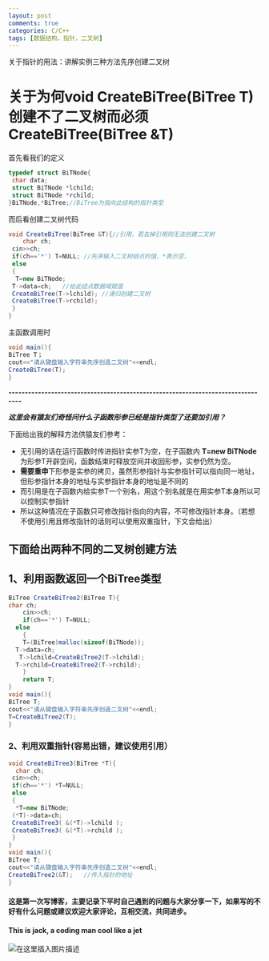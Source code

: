 ```yaml
---
layout: post
comments: true
categories: C/C++
tags: [数据结构，指针，二叉树]
---
```

关于指针的用法：讲解实例三种方法先序创建二叉树

# 关于为何void CreateBiTree(BiTree T)创建不了二叉树而必须CreateBiTree(BiTree &T)

首先看我们的定义

```cpp
typedef struct BiTNode{
 char data;
 struct BiTNode *lchild;
 struct BiTNode *rchild;
}BiTNode,*BiTree;//BiTree为指向此结构的指针类型
```
而后看创建二叉树代码

```csharp
void CreateBiTree(BiTree &T){//引用，若去掉引用则无法创建二叉树
    char ch;
 cin>>ch;
 if(ch=='*') T=NULL; //先序输入二叉树结点的值，*表示空，
 else
 {
  T=new BiTNode;
 T->data=ch;   //给此结点数据域赋值
 CreateBiTree(T->lchild); //递归创建二叉树
 CreateBiTree(T->rchild);
 }
}
```
主函数调用时

```csharp
void main(){
BiTree T；
cout<<"请从键盘输入字符串先序创造二叉树"<<endl;
CreateBiTree(T);
}
```
**--------------------------------------------------------------------------------**

***这里会有猿友们奇怪问什么子函数形参已经是指针类型了还要加引用？***

下面给出我的解释方法供猿友们参考：

 - 无引用的话在运行函数时传进指针实参T为空，在子函数内  **T=new BiTNode** 为形参T开辟空间，函数结束时释放空间并收回形参，实参仍然为空。
 - **需要重申**下形参是实参的拷贝，虽然形参指针与实参指针可以指向同一地址，但形参指针本身的地址与实参指针本身的地址是不同的
 - 而引用是在子函数内给实参T一个别名，用这个别名就是在用实参T本身所以可以控制实参指针
 - 所以这种情况在子函数只可修改指针指向的内容，不可修改指针本身。（若想不使用引用且修改指针的话则可以使用双重指针，下文会给出）
  



## 下面给出两种不同的二叉树创建方法
##  1、利用函数返回一个BiTree类型

```csharp
BiTree CreateBiTree2(BiTree T){
char ch;
    cin>>ch;
    if(ch=='*') T=NULL;
  else
    {
    T=(BiTree)malloc(sizeof(BiTNode));
  T->data=ch;
   T->lchild=CreateBiTree2(T->lchild);
  T->rchild=CreateBiTree2(T->rchild);
    }
    return T;
}
void main(){
BiTree T;
cout<<"请从键盘输入字符串先序创造二叉树"<<endl;
T=CreateBiTree2(T);   
}

```
### 2、利用双重指针(容易出错，建议使用引用）

```csharp
void CreateBiTree3(BiTree *T){
  char ch;
 cin>>ch;
 if(ch=='*') *T=NULL;
 else
 {
  *T=new BiTNode;
 (*T)->data=ch;
 CreateBiTree3( &(*T)->lchild );
 CreateBiTree3( &(*T)->rchild );
 }
}
void main(){
BiTree T;
cout<<"请从键盘输入字符串先序创造二叉树"<<endl;
CreateBiTree2(&T);   //传入指针的地址
}

```
#### 这是第一次写博客，主要记录下平时自己遇到的问题与大家分享一下，如果写的不好有什么问题或建议欢迎大家评论，互相交流，共同进步。

#### This is jack, a coding man cool like a jet
![在这里插入图片描述](https://img-blog.csdnimg.cn/20191107195620502.png)


